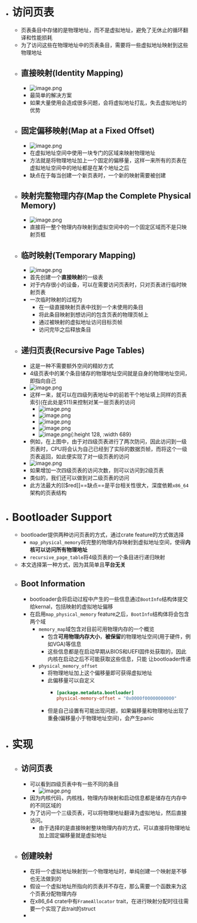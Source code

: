 - # 访问页表
	- 页表条目中存储的是物理地址，而不是虚拟地址，避免了无休止的循环翻译和性能损耗
	- 为了访问这些在物理地址中的页表条目，需要将一些虚拟地址映射到这些物理地址
	- ## 直接映射(Identity Mapping)
		- ![image.png](../assets/image_1689906365922_0.png)
		- 最简单的解决方案
		- 如果大量使用会造成很多问题，会将虚拟地址打乱，失去虚拟地址的优势
	- ## 固定偏移映射(Map at  a Fixed Offset)
		- ![image.png](../assets/image_1689906834078_0.png)
		- 在虚拟地址空间中使用一块专门的区域来映射物理地址
		- 方法就是将物理地址加上一个固定的偏移量，这样一来所有的页表在虚拟地址空间中的地址都是在某个地址之后
		- 缺点在于每当创建一个新页表时，一个新的映射需要被创建
	- ## 映射完整物理内存(Map the Complete Physical Memory)
		- ![image.png](../assets/image_1689906839425_0.png)
		- 直接将一整个物理内存映射到虚拟空间中的一个固定区域而不是只映射页框
	- ## 临时映射(Temporary Mapping)
		- ![image.png](../assets/image_1689907631533_0.png)
		- 首先创建一个**直接映射**的一级表
		- 对于内存很小的设备，可以在需要访问页表时，只对页表进行临时映射页表
		- 一次临时映射的过程为
			- 在一级直接映射页表中找到一个未使用的条目
			- 将此条目映射到想访问的包含页表的物理页帧上
			- 通过被映射的虚拟地址访问目标页帧
			- 访问完毕之后释放条目
	- ## 递归页表(Recursive Page Tables)
		- 这是一种不需要额外空间的精妙方式
		- 4级页表中的某个条目储存的物理地址空间就是自身的物理地址空间，即指向自己
		- ![image.png](../assets/image_1689924612268_0.png)
		- 这样一来，就可以在四级列表地址中的前若干个地址填上同样的页表索引(在此处是511)来控制对某一层页表的访问
			- ![image.png](../assets/image_1689925033560_0.png)
			- ![image.png](../assets/image_1689925039752_0.png)
			- ![image.png](../assets/image_1689925045007_0.png)
			- ![image.png](../assets/image_1689925051309_0.png)
			- ![image.png](../assets/image_1689925056953_0.png){:height 128, :width 689}
		- 例如，在上图中，由于对四级页表进行了两次防问，因此访问到一级页表时，CPU将会认为自己已经到了实际的数据页帧，而将这个一级页表返回，如此便实现了对一级页表的访问
		- ![image.png](../assets/image_1689924852667_0.png)
		- 如果增加一次四级页表的访问次数，则可以访问到2级页表
		- 类似的，我们还可以做到对二级页表的访问
		- 此方法最大的[[$red]]==缺点==是平台相关性很大，深度依赖``x86_64``架构的页表结构
- # Bootloader Support
	- bootloader提供两种访问页表的方式，通过crate feature的方式做选择
		- ``map_physical_memory``将完整的物理内存映射到虚拟地址空间，使得**内核可以访问所有物理地址**
		- ``recursive_page_table``将4级页表的一个条目进行递归映射
	- 本文选择第一种方式，因为其简单且**平台无关**
	- ## Boot Information
		- bootloader会将启动过程中产生的一些信息通过``BootInfo``结构体提交给kernal，包括映射的虚拟地址偏移
		- 在启用``map_physical_memory`` feature之后，``BootInfo``结构体将会包含两个域
			- ``memory_map``域包含对目前可用物理内存的一个概览
				- 包含**可用物理内存大小**，**被保留**的物理地址空间(用于硬件，例如VGA)等信息
				- 这些信息都是在启动早期从BIOS和UEFI固件处获取的，因此内核在启动之后不可能获取这些信息，只能 让bootloader传递
			- ``physical_memory_offset``
				- 将物理地址加上这个偏移量即可获得虚拟地址
				- 此偏移量可以自定义
					- ```toml
					  [package.metadata.bootloader]
					  physical-memory-offset = "0x0000f00000000000"
					  ```
				- 但是自己设置有可能出现问题，如果偏移量和物理地址出现了重叠(偏移量小于物理地址空间)，会产生panic
- # 实现
	- ## 访问页表
		- 可以看到四级页表中有一些不同的条目
			- ![image.png](../assets/image_1690164910824_0.png)
		- 因为内核代码，内核栈，物理内存映射和启动信息都是储存在内存中的不同区域的
		- 为了访问一个三级页表，可以将物理地址翻译为虚拟地址，然后直接访问。
			- 由于选择的是直接映射整块物理内存的方式，可以直接将物理地址加上固定偏移量就是虚拟地址
	- ## 创建映射
		- 在将一个虚拟地址映射到一个物理地址时，单纯创建一个映射是不够也无法做到的
		- 假设一个虚拟地址所指向的页表并不存在，那么需要一个函数来为这个页表分配物理内存
		- 在x86_64 crate中有``FrameAllocator`` trait，在进行映射分配时往往需要一个实现了此trait的struct
		-
